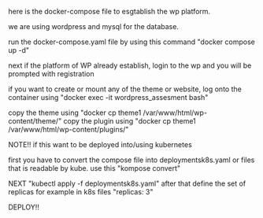 here is the docker-compose file to esgtablish the wp platform.

we are using wordpress and mysql for the database.

run the docker-compose.yaml file by using this command 
"docker compose up -d"

next if the platform of WP already establish, login to the wp and you will be prompted with registration

if you want to create or mount any of the theme or website, log onto the container
using "docker exec -it wordpress_assesment bash"

copy the theme using "docker cp theme1 /var/www/html/wp-content/theme/"
copy the plugin using "docker cp theme1 /var/www/html/wp-content/plugins/"

NOTE!!
if this want to be deployed into/using kubernetes

first you have to convert the compose file into deploymentsk8s.yaml or files that is readable by kube.
use this "kompose convert"

NEXT "kubectl apply -f deploymentsk8s.yaml"
after that define the set of replicas for example in k8s files 
"replicas: 3"

DEPLOY!! 
